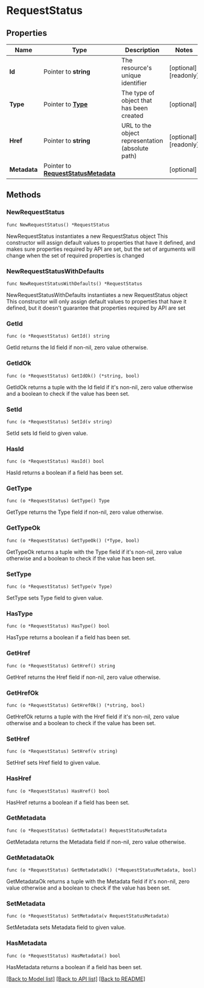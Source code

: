 # RequestStatus

## Properties

Name | Type | Description | Notes
------------ | ------------- | ------------- | -------------
**Id** | Pointer to **string** | The resource&#39;s unique identifier | [optional] [readonly] 
**Type** | Pointer to [**Type**](Type.md) | The type of object that has been created | [optional] 
**Href** | Pointer to **string** | URL to the object representation (absolute path) | [optional] [readonly] 
**Metadata** | Pointer to [**RequestStatusMetadata**](RequestStatusMetadata.md) |  | [optional] 

## Methods

### NewRequestStatus

`func NewRequestStatus() *RequestStatus`

NewRequestStatus instantiates a new RequestStatus object
This constructor will assign default values to properties that have it defined,
and makes sure properties required by API are set, but the set of arguments
will change when the set of required properties is changed

### NewRequestStatusWithDefaults

`func NewRequestStatusWithDefaults() *RequestStatus`

NewRequestStatusWithDefaults instantiates a new RequestStatus object
This constructor will only assign default values to properties that have it defined,
but it doesn't guarantee that properties required by API are set

### GetId

`func (o *RequestStatus) GetId() string`

GetId returns the Id field if non-nil, zero value otherwise.

### GetIdOk

`func (o *RequestStatus) GetIdOk() (*string, bool)`

GetIdOk returns a tuple with the Id field if it's non-nil, zero value otherwise
and a boolean to check if the value has been set.

### SetId

`func (o *RequestStatus) SetId(v string)`

SetId sets Id field to given value.

### HasId

`func (o *RequestStatus) HasId() bool`

HasId returns a boolean if a field has been set.

### GetType

`func (o *RequestStatus) GetType() Type`

GetType returns the Type field if non-nil, zero value otherwise.

### GetTypeOk

`func (o *RequestStatus) GetTypeOk() (*Type, bool)`

GetTypeOk returns a tuple with the Type field if it's non-nil, zero value otherwise
and a boolean to check if the value has been set.

### SetType

`func (o *RequestStatus) SetType(v Type)`

SetType sets Type field to given value.

### HasType

`func (o *RequestStatus) HasType() bool`

HasType returns a boolean if a field has been set.

### GetHref

`func (o *RequestStatus) GetHref() string`

GetHref returns the Href field if non-nil, zero value otherwise.

### GetHrefOk

`func (o *RequestStatus) GetHrefOk() (*string, bool)`

GetHrefOk returns a tuple with the Href field if it's non-nil, zero value otherwise
and a boolean to check if the value has been set.

### SetHref

`func (o *RequestStatus) SetHref(v string)`

SetHref sets Href field to given value.

### HasHref

`func (o *RequestStatus) HasHref() bool`

HasHref returns a boolean if a field has been set.

### GetMetadata

`func (o *RequestStatus) GetMetadata() RequestStatusMetadata`

GetMetadata returns the Metadata field if non-nil, zero value otherwise.

### GetMetadataOk

`func (o *RequestStatus) GetMetadataOk() (*RequestStatusMetadata, bool)`

GetMetadataOk returns a tuple with the Metadata field if it's non-nil, zero value otherwise
and a boolean to check if the value has been set.

### SetMetadata

`func (o *RequestStatus) SetMetadata(v RequestStatusMetadata)`

SetMetadata sets Metadata field to given value.

### HasMetadata

`func (o *RequestStatus) HasMetadata() bool`

HasMetadata returns a boolean if a field has been set.


[[Back to Model list]](../README.md#documentation-for-models) [[Back to API list]](../README.md#documentation-for-api-endpoints) [[Back to README]](../README.md)


